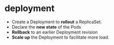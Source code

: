 # deployment

- Create a Deployment to **rollout** a ReplicaSet.
- Declare the **new state** of the Pods
- **Rollback** to an earlier Deployment revision 
- **Scale up** the Deployment to facilitate more load.